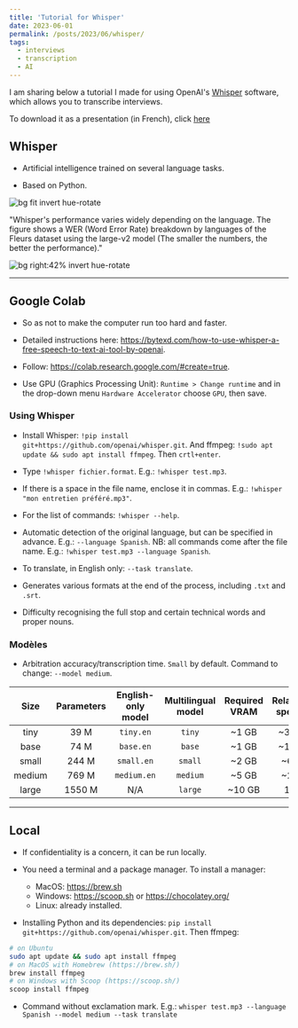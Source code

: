 ```yaml
---
title: 'Tutorial for Whisper'
date: 2023-06-01
permalink: /posts/2023/06/whisper/
tags:
  - interviews
  - transcription
  - AI
---
```


I am sharing below a tutorial I made for using OpenAI's
[Whisper](https://github.com/openai/whisper) software, which allows you to
transcribe interviews.

To download it as a presentation (in French), click [here](/files/presentation_whisper.pdf)

## Whisper

- Artificial intelligence trained on several language tasks.

- Based on Python.

![bg fit invert hue-rotate](https://raw.githubusercontent.com/openai/whisper/main/approach.png)

"Whisper's performance varies widely depending on the language. The figure shows a WER (Word Error Rate) breakdown by languages of the Fleurs dataset using the large-v2 model (The smaller the numbers, the better the performance)."

![bg right:42% invert hue-rotate](https://raw.githubusercontent.com/openai/whisper/main/language-breakdown.svg)

---

## Google Colab

- So as not to make the computer run too hard and faster.

- Detailed instructions here: <https://bytexd.com/how-to-use-whisper-a-free-speech-to-text-ai-tool-by-openai>.

- Follow: <https://colab.research.google.com/#create=true>.

- Use GPU (Graphics Processing Unit): `Runtime > Change runtime` and in the drop-down menu `Hardware Accelerator` choose `GPU`, then save.

### Using Whisper

- Install Whisper: `!pip install git+https://github.com/openai/whisper.git`. And ffmpeg: `!sudo apt update && sudo apt install ffmpeg`. Then `crtl+enter`.

- Type `!whisper fichier.format`. E.g.: `!whisper test.mp3`.

- If there is a space in the file name, enclose it in commas. E.g.: `!whisper "mon entretien préféré.mp3"`.

- For the list of commands: `!whisper --help`.

- Automatic detection of the original language, but can be specified in advance. E.g.: `--language Spanish`. NB: all commands come after the file name. E.g.: `!whisper test.mp3 --language Spanish`.

- To translate, in English only: `--task translate`.

- Generates various formats at the end of the process, including `.txt` and `.srt`.

- Difficulty recognising the full stop and certain technical words and proper nouns.

### Modèles

- Arbitration accuracy/transcription time. `Small` by default. Command to change: `--model medium`.

|  Size  | Parameters | English-only model | Multilingual model | Required VRAM | Relative speed |
|:------:|:----------:|:------------------:|:------------------:|:-------------:|:--------------:|
|  tiny  |    39 M    |     `tiny.en`      |       `tiny`       |     ~1 GB     |      ~32x      |
|  base  |    74 M    |     `base.en`      |       `base`       |     ~1 GB     |      ~16x      |
| small  |   244 M    |     `small.en`     |      `small`       |     ~2 GB     |      ~6x       |
| medium |   769 M    |    `medium.en`     |      `medium`      |     ~5 GB     |      ~2x       |
| large  |   1550 M   |        N/A         |      `large`       |    ~10 GB     |       1x       |

---

## Local

- If confidentiality is a concern, it can be run locally.

- You need a terminal and a package manager. To install a manager:
  - MacOS: <https://brew.sh>
  - Windows: <https://scoop.sh> or <https://chocolatey.org/>
  - Linux: already installed.

- Installing Python and its dependencies: `pip install git+https://github.com/openai/whisper.git`. Then ffmpeg:

```bash
# on Ubuntu
sudo apt update && sudo apt install ffmpeg
# on MacOS with Homebrew (https://brew.sh/)
brew install ffmpeg
# on Windows with Scoop (https://scoop.sh/)
scoop install ffmpeg
```

- Command without exclamation mark. E.g.: `whisper test.mp3 --language Spanish --model medium --task translate`
